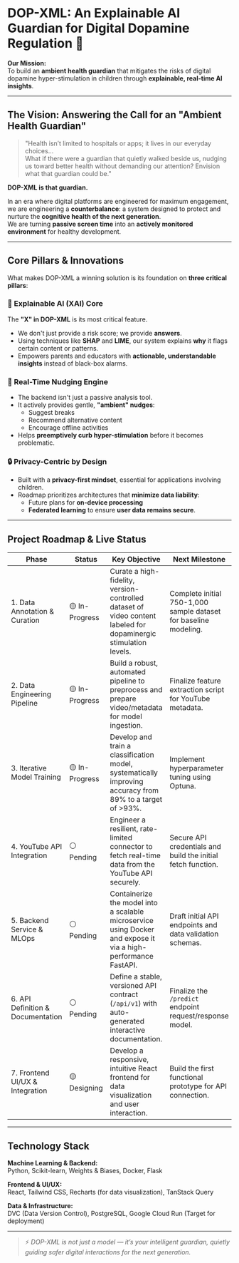 # DOP-XML: An Explainable AI Guardian for Digital Dopamine Regulation 🚀

**Our Mission:**  
To build an **ambient health guardian** that mitigates the risks of digital dopamine hyper-stimulation in children through **explainable, real-time AI insights**.

---

## The Vision: Answering the Call for an "Ambient Health Guardian"

> "Health isn’t limited to hospitals or apps; it lives in our everyday choices...  
> What if there were a guardian that quietly walked beside us, nudging us toward better health without demanding our attention? Envision what that guardian could be."

**DOP-XML is that guardian.**  

In an era where digital platforms are engineered for maximum engagement, we are engineering a **counterbalance**: a system designed to protect and nurture the **cognitive health of the next generation**.  
We are turning **passive screen time** into an **actively monitored environment** for healthy development.

---

## Core Pillars & Innovations

What makes DOP-XML a winning solution is its foundation on **three critical pillars**:

### 🧠 Explainable AI (XAI) Core
The **"X" in DOP-XML** is its most critical feature.  
- We don't just provide a risk score; we provide **answers**.  
- Using techniques like **SHAP** and **LIME**, our system explains **why** it flags certain content or patterns.  
- Empowers parents and educators with **actionable, understandable insights** instead of black-box alarms.

### 🚀 Real-Time Nudging Engine
- The backend isn't just a passive analysis tool.  
- It actively provides gentle, **"ambient" nudges**:  
  - Suggest breaks  
  - Recommend alternative content  
  - Encourage offline activities  
- Helps **preemptively curb hyper-stimulation** before it becomes problematic.

### 🔒 Privacy-Centric by Design
- Built with a **privacy-first mindset**, essential for applications involving children.  
- Roadmap prioritizes architectures that **minimize data liability**:  
  - Future plans for **on-device processing**  
  - **Federated learning** to ensure **user data remains secure**.

---

## Project Roadmap & Live Status

| Phase | Status | Key Objective | Next Milestone |
|-------|--------|---------------|----------------|
| 1. Data Annotation & Curation | 🟡 In-Progress | Curate a high-fidelity, version-controlled dataset of video content labeled for dopaminergic stimulation levels. | Complete initial 750-1,000 sample dataset for baseline modeling. |
| 2. Data Engineering Pipeline | 🟡 In-Progress | Build a robust, automated pipeline to preprocess and prepare video/metadata for model ingestion. | Finalize feature extraction script for YouTube metadata. |
| 3. Iterative Model Training | 🟡 In-Progress | Develop and train a classification model, systematically improving accuracy from 89% to a target of >93%. | Implement hyperparameter tuning using Optuna. |
| 4. YouTube API Integration | ⚪ Pending | Engineer a resilient, rate-limited connector to fetch real-time data from the YouTube API securely. | Secure API credentials and build the initial fetch function. |
| 5. Backend Service & MLOps | ⚪ Pending | Containerize the model into a scalable microservice using Docker and expose it via a high-performance FastAPI. | Draft initial API endpoints and data validation schemas. |
| 6. API Definition & Documentation | ⚪ Pending | Define a stable, versioned API contract (`/api/v1`) with auto-generated interactive documentation. | Finalize the `/predict` endpoint request/response model. |
| 7. Frontend UI/UX & Integration | 🟡 Designing | Develop a responsive, intuitive React frontend for data visualization and user interaction. | Build the first functional prototype for API connection. |

---

## Technology Stack

**Machine Learning & Backend:**  
Python,  Scikit-learn, Weights & Biases, Docker, Flask

**Frontend & UI/UX:**  
React, Tailwind CSS, Recharts (for data visualization), TanStack Query  

**Data & Infrastructure:**  
DVC (Data Version Control), PostgreSQL, Google Cloud Run (Target for deployment)

---

> ⚡ *DOP-XML is not just a model — it’s your intelligent guardian, quietly guiding safer digital interactions for the next generation.*
